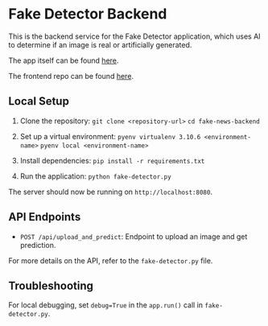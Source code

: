 # Fake Detector Backend

This is the backend service for the Fake Detector application, which uses AI to determine if an image is real or artificially generated.

The app itself can be found [here](https://fake-detector-frontend-sfbmb7r2wa-ew.a.run.app/).

The frontend repo can be found [here](https://github.com/wangamulaudzi/fake-detector-frontend/).

## Local Setup

1. Clone the repository:
`git clone <repository-url>`
`cd fake-news-backend`

2. Set up a virtual environment:
`pyenv virtualenv 3.10.6 <environment-name>`
`pyenv local <environment-name>`

3. Install dependencies:
`pip install -r requirements.txt`

4. Run the application:
`python fake-detector.py`

The server should now be running on `http://localhost:8080`.

## API Endpoints

- `POST /api/upload_and_predict`: Endpoint to upload an image and get prediction.

For more details on the API, refer to the `fake-detector.py` file.

## Troubleshooting

For local debugging, set `debug=True` in the `app.run()` call in `fake-detector.py`.
